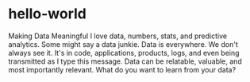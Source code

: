 # hello-world
Making Data Meaningful
I love data, numbers, stats, and predictive analytics. Some might say a data junkie. Data is everywhere. We don't always see it. It's in code, applications, products, logs, and even being transmitted as I type this message. Data can be relatable, valuable, and most importantly relevant. What do you want to learn from your data? 
